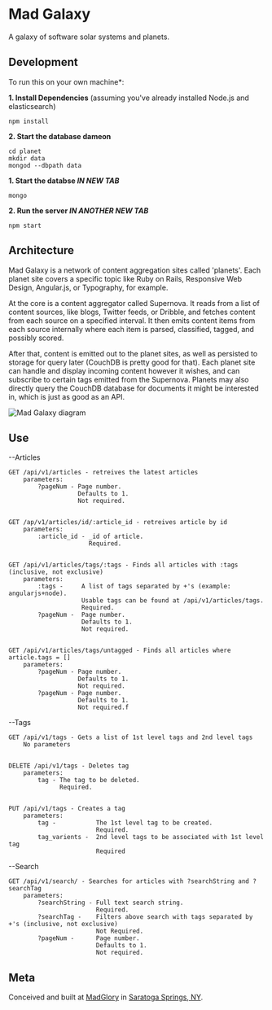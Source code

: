 Mad Galaxy
==========

A galaxy of software solar systems and planets.

Development
-----------
To run this on your own machine*:

__1. Install Dependencies__
(assuming you've already installed Node.js and elasticsearch)

    npm install

__2. Start the database dameon__

    cd planet
    mkdir data
    mongod --dbpath data

__1. Start the databse *IN NEW TAB*__

    mongo

__2. Run the server *IN ANOTHER NEW TAB*__

    npm start


Architecture
------------
Mad Galaxy is a network of content aggregation sites called 'planets'. Each
planet site covers a specific topic like Ruby on Rails, Responsive Web Design,
Angular.js, or Typography, for example.

At the core is a content aggregator called Supernova. It reads from a list of
content sources, like blogs, Twitter feeds, or Dribble, and fetches content
from each source on a specified interval. It then emits content items from each
source internally where each item is parsed, classified, tagged, and possibly
scored.

After that, content is emitted out to the planet sites, as well as persisted to
storage for query later (CouchDB is pretty good for that). Each planet site can
handle and display incoming content however it wishes, and can subscribe to
certain tags emitted from the Supernova. Planets may also directly query the
CouchDB database for documents it might be interested in, which is just as good
as an API.

![ Mad Galaxy diagram ](https://raw.githubusercontent.com/madgloryint/madgalaxy/master/docs/mad_galaxy_sketch.jpg)

Use
---
--Articles

    GET /api/v1/articles - retreives the latest articles
        parameters:
            ?pageNum - Page number. 
                       Defaults to 1. 
                       Not required.


    GET /ap/v1/articles/id/:article_id - retreives article by id
        parameters:
            :article_id - _id of article. 
                          Required.


    GET /api/v1/articles/tags/:tags - Finds all articles with :tags (inclusive, not exclusive)
        parameters:
            :tags -     A list of tags separated by +'s (example: angularjs+node). 
                        Usable tags can be found at /api/v1/articles/tags.
                        Required.
            ?pageNum -  Page number. 
                        Defaults to 1. 
                        Not required.


    GET /api/v1/articles/tags/untagged - Finds all articles where article.tags = []
        parameters:
            ?pageNum - Page number. 
                       Defaults to 1. 
                       Not required.
            ?pageNum - Page number. 
                       Defaults to 1. 
                       Not required.f


--Tags

    GET /api/v1/tags - Gets a list of 1st level tags and 2nd level tags
        No parameters


    DELETE /api/v1/tags - Deletes tag 
        parameters:
            tag - The tag to be deleted.
                  Required.


    PUT /api/v1/tags - Creates a tag
        parameters:
            tag -           The 1st level tag to be created.
                            Required.
            tag_varients -  2nd level tags to be associated with 1st level tag
                            Required


--Search

    GET /api/v1/search/ - Searches for articles with ?searchString and ?searchTag
        parameters:
            ?searchString - Full text search string.
                            Required.
            ?searchTag -    Filters above search with tags separated by +'s (inclusive, not exclusive)
                            Not Required.
            ?pageNum -      Page number. 
                            Defaults to 1. 
                            Not required.



Meta
----
Conceived and built at [MadGlory](http://madglory.com) in [Saratoga Springs, NY](https://www.google.com/maps/place/Saratoga+Springs,+NY/@43.0616419,-73.7719178,13z/).
